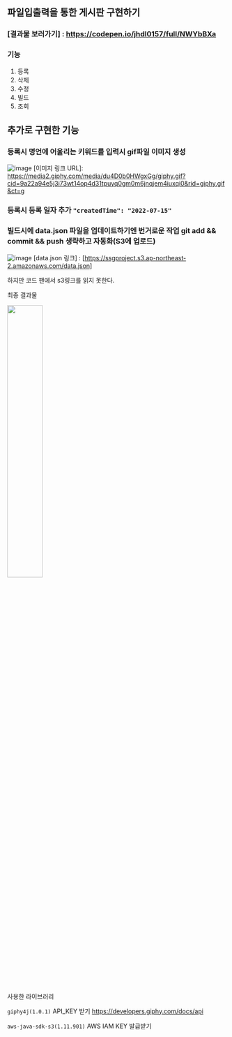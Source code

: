 ## 파일입출력을 통한 게시판 구현하기

### [결과물 보러가기] : https://codepen.io/jhdl0157/full/NWYbBXa


 ### 기능
 1. 등록
 2. 삭제
 3. 수정
 4. 빌드
 5. 조회
 
 ## 추가로 구현한 기능
 
 ### 등록시 명언에 어울리는 키워드를 입력시 gif파일 이미지 생성
 ![image](https://user-images.githubusercontent.com/72914519/179162549-29b94d73-d263-4025-8a4a-aac0b1bf9caa.png)
  [이미지 링크 URL]: https://media2.giphy.com/media/du4D0b0HWgxGg/giphy.gif?cid=9a22a94e5j3i73wt14op4d31tpuyq0gm0m6jnqjem4iuxqi0&rid=giphy.gif&ct=g
 
###  등록시 등록 일자 추가   ```"createdTime": "2022-07-15"```
 
###  빌드시에  data.json 파일을 업데이트하기엔 번거로운 작업 git add && commit && push 생략하고 자동화(S3에 업로드)
 ![image](https://user-images.githubusercontent.com/72914519/179163084-06888817-9549-4b98-8076-be4b43f72890.png)
[data.json 링크] : [https://ssgproject.s3.ap-northeast-2.amazonaws.com/data.json]

하지만 코드 팬에서 s3링크를 읽지 못한다.


최종 결과물

<img src="https://user-images.githubusercontent.com/72914519/179173650-d40addf4-61ab-4742-9b6c-dea16c3eb359.png" width="40%" height="40%" />

<p>
사용한 라이브러리

```giphy4j(1.0.1)``` API_KEY 받기 https://developers.giphy.com/docs/api

```aws-java-sdk-s3(1.11.901)``` AWS IAM KEY 발급받기
